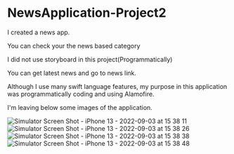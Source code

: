 # NewsApplication-Project2

I created a news app.

You can check your the news based category

I did not use storyboard in this project(Programmatically)

You can get latest news and go to news link.

Although I use many swift language features, my purpose in this application was programmatically coding and using Alamofire.

I'm leaving below some images of the application.

![Simulator Screen Shot - iPhone 13 - 2022-09-03 at 15 38 11](https://user-images.githubusercontent.com/76867730/188286019-ee71bf75-fb0a-4e67-807c-7255262ca797.png)
![Simulator Screen Shot - iPhone 13 - 2022-09-03 at 15 38 26](https://user-images.githubusercontent.com/76867730/188286021-33395c29-4eec-4902-85df-f79ecf4d2ba8.png)
![Simulator Screen Shot - iPhone 13 - 2022-09-03 at 15 38 38](https://user-images.githubusercontent.com/76867730/188286022-0768aa6f-b348-4c0c-9740-714c42890561.png)
![Simulator Screen Shot - iPhone 13 - 2022-09-03 at 15 38 48](https://user-images.githubusercontent.com/76867730/188286023-d2c07eb9-760b-4386-ac10-0a45c1035668.png)
